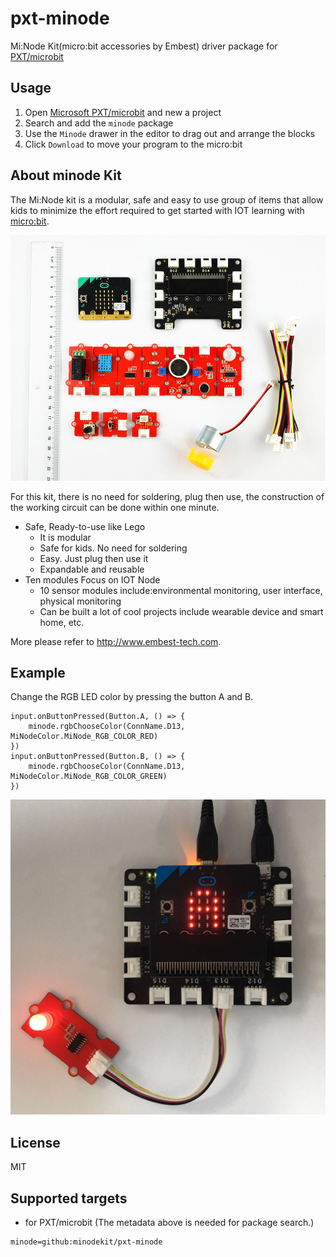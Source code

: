 # pxt-minode

Mi:Node Kit(micro:bit accessories by Embest) driver package for [PXT/microbit](https://pxt.microbit.org)

## Usage

1. Open [Microsoft PXT/microbit](https://pxt.microbit.org) and new a project
2. Search and add the `minode` package
3. Use the `Minode` drawer in the editor to drag out and arrange the blocks
4. Click `Download` to move your program to the micro:bit

## About minode Kit

The Mi:Node kit is a modular, safe and easy to use group of items that allow kids to minimize the effort required to get started with IOT learning with [micro:bit](https://www.microbit.org).

![](minode.jpg)

For this kit, there is no need for soldering, plug then use, the construction of the working circuit can be done within one minute.

- Safe, Ready-to-use like Lego
    + It is modular
    + Safe for kids. No need for soldering
    + Easy. Just plug then use it
    + Expandable and reusable
- Ten modules Focus on IOT Node
    + 10 sensor modules include:environmental monitoring, user interface, physical monitoring
    + Can be built a lot of cool projects include wearable device and smart home, etc.

More please refer to http://www.embest-tech.com.

## Example
Change the RGB LED color by pressing the button A and B.

```blocks
input.onButtonPressed(Button.A, () => {
    minode.rgbChooseColor(ConnName.D13, MiNodeColor.MiNode_RGB_COLOR_RED)
})
input.onButtonPressed(Button.B, () => {
    minode.rgbChooseColor(ConnName.D13, MiNodeColor.MiNode_RGB_COLOR_GREEN)
})
```

![](rgb_demo.jpg)

## License

MIT

## Supported targets

* for PXT/microbit
(The metadata above is needed for package search.)

```package
minode=github:minodekit/pxt-minode
```